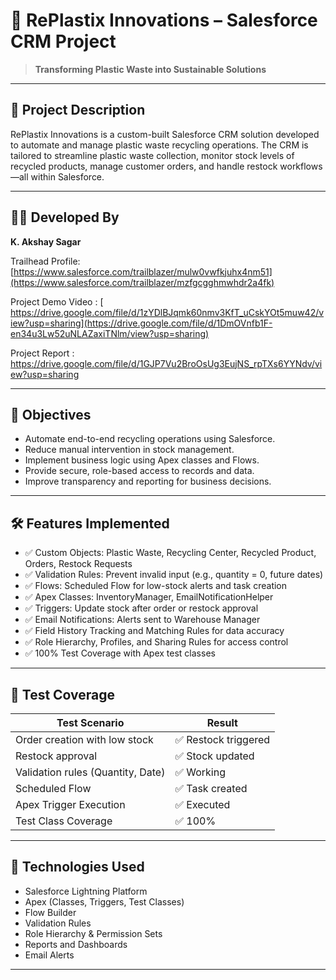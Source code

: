 # 🌿 RePlastix Innovations – Salesforce CRM Project

> **Transforming Plastic Waste into Sustainable Solutions**

---

## 📌 Project Description

RePlastix Innovations is a custom-built Salesforce CRM solution developed to automate and manage plastic waste recycling operations. The CRM is tailored to streamline plastic waste collection, monitor stock levels of recycled products, manage customer orders, and handle restock workflows—all within Salesforce.

---

## 👨‍💻 Developed By

**K. Akshay Sagar**  

Trailhead Profile: [https://www.salesforce.com/trailblazer/mulw0vwfkjuhx4nm51](https://www.salesforce.com/trailblazer/mzfgcgghmwhdr2a4fk)

Project Demo Video : [ https://drive.google.com/file/d/1zYDlBJqmk60nmv3KfT_uCskYOt5muw42/view?usp=sharing](https://drive.google.com/file/d/1DmOVnfb1F-en34u3Lw52uNLAZaxiTNlm/view?usp=sharing)

Project Report : https://drive.google.com/file/d/1GJP7Vu2BroOsUg3EujNS_rpTXs6YYNdv/view?usp=sharing

---

## 🎯 Objectives

- Automate end-to-end recycling operations using Salesforce.
- Reduce manual intervention in stock management.
- Implement business logic using Apex classes and Flows.
- Provide secure, role-based access to records and data.
- Improve transparency and reporting for business decisions.

---

## 🛠️ Features Implemented

- ✅ Custom Objects: Plastic Waste, Recycling Center, Recycled Product, Orders, Restock Requests  
- ✅ Validation Rules: Prevent invalid input (e.g., quantity = 0, future dates)  
- ✅ Flows: Scheduled Flow for low-stock alerts and task creation  
- ✅ Apex Classes: InventoryManager, EmailNotificationHelper  
- ✅ Triggers: Update stock after order or restock approval  
- ✅ Email Notifications: Alerts sent to Warehouse Manager  
- ✅ Field History Tracking and Matching Rules for data accuracy  
- ✅ Role Hierarchy, Profiles, and Sharing Rules for access control  
- ✅ 100% Test Coverage with Apex test classes  

---

## 🧪 Test Coverage

| **Test Scenario**                         | **Result**         |
|------------------------------------------|--------------------|
| Order creation with low stock            | ✅ Restock triggered |
| Restock approval                         | ✅ Stock updated    |
| Validation rules (Quantity, Date)        | ✅ Working          |
| Scheduled Flow                           | ✅ Task created     |
| Apex Trigger Execution                   | ✅ Executed         |
| Test Class Coverage                      | ✅ 100%             |

---



## 🚀 Technologies Used

- Salesforce Lightning Platform  
- Apex (Classes, Triggers, Test Classes)  
- Flow Builder  
- Validation Rules  
- Role Hierarchy & Permission Sets  
- Reports and Dashboards  
- Email Alerts

---
